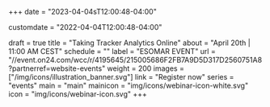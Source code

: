 +++
date = "2023-04-04sT12:00:48-04:00"

customdate = "2022-04-04T12:00:48-04:00"

draft = true
title = "Taking Tracker Analytics Online"
about = "April 20th | 11:00 AM CEST"
schedule = ""
label = "ESOMAR EVENT"
url = "//event.on24.com/wcc/r/4195645/215005686F2FB7A9D5D317D2560751A8?partnerref=website-events"
weight = 200
images = ["/img/icons/illustration_banner.svg"]
link = "Register now"
series = "events"
main = "main"
mainicon = "img/icons/webinar-icon-white.svg"
icon = "img/icons/webinar-icon.svg"
+++

